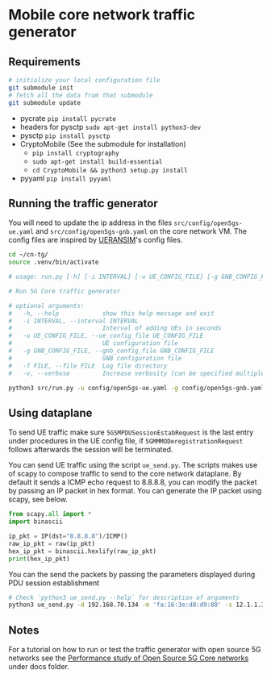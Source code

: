 # Mobile core network traffic generator

## Requirements

```bash
# initialize your local configuration file
git submodule init
# fetch all the data from that submodule
git submodule update
```

- pycrate `pip install pycrate`
- headers for pysctp `sudo apt-get install python3-dev`
- pysctp `pip install pysctp`
- CryptoMobile (See the submodule for installation)
    - `pip install cryptography`
    - `sudo apt-get install build-essential`
    - `cd CryptoMobile && python3 setup.py install`
- pyyaml `pip install pyyaml`

## Running the traffic generator

You will need to update the ip address in the files `src/config/open5gs-ue.yaml` and  `src/config/open5gs-gnb.yaml` on the core network VM. The config files are inspired by [UERANSIM](https://github.com/aligungr/UERANSIM)'s config files.

```bash
cd ~/cn-tg/
source .venv/bin/activate

# usage: run.py [-h] [-i INTERVAL] [-u UE_CONFIG_FILE] [-g GNB_CONFIG_FILE] [-f FILE] [-v]

# Run 5G Core traffic generator

# optional arguments:
#   -h, --help            show this help message and exit
#   -i INTERVAL, --interval INTERVAL
#                         Interval of adding UEs in seconds
#   -u UE_CONFIG_FILE, --ue_config_file UE_CONFIG_FILE
#                         UE configuration file
#   -g GNB_CONFIG_FILE, --gnb_config_file GNB_CONFIG_FILE
#                         GNB configuration file
#   -f FILE, --file FILE  Log file directory
#   -v, --verbose         Increase verbosity (can be specified multiple times)

python3 src/run.py -u config/open5gs-ue.yaml -g config/open5gs-gnb.yaml -vvv
```

## Using dataplane

To send UE traffic make sure `5GSMPDUSessionEstabRequest` is the last entry under procedures in the UE config file, if `5GMMMODeregistrationRequest` follows afterwards the session will be terminated.

You can send UE traffic using the script `ue_send.py`. The scripts makes use of scapy to compose traffic to send to the core network dataplane. By default it sends a ICMP echo request to 8.8.8.8, you can modify the packet by passing an IP packet in hex format. You can generate the IP packet using scapy, see below.

```python
from scapy.all import *
import binascii

ip_pkt = IP(dst="8.8.8.8")/ICMP()
raw_ip_pkt = raw(ip_pkt)
hex_ip_pkt = binascii.hexlify(raw_ip_pkt)
print(hex_ip_pkt)
```

You can the send the packets by passing the parameters displayed during PDU session establishment

```bash
# Check `python3 ue_send.py --help` for description of arguments
python3 ue_send.py -d 192.168.70.134 -m 'fa:16:3e:d8:d9:80' -s 12.1.1.35 -q 9 -t 35 -u 5 -i 1000 -p <hex_ip_pkt>
```

## Notes

For a tutorial on how to run or test the traffic generator with open source 5G networks see the [Performance study of Open Source 5G Core networks](docs/PERFORMANCE_STUDY_OF_5G_CORES.md) under docs folder.